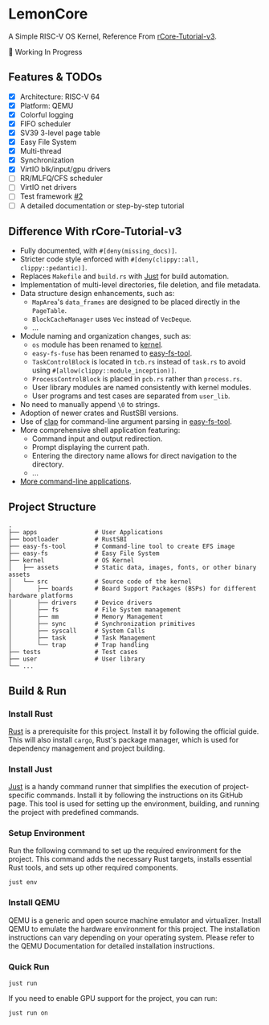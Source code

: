 # LemonCore

A Simple RISC-V OS Kernel, Reference From [rCore-Tutorial-v3](https://github.com/rcore-os/rCore-Tutorial-v3).

🚧 Working In Progress

## Features & TODOs

- [x] Architecture: RISC-V 64
- [x] Platform: QEMU
- [x] Colorful logging
- [x] FIFO scheduler
- [x] SV39 3-level page table
- [x] Easy File System
- [x] Multi-thread
- [x] Synchronization
- [x] VirtIO blk/input/gpu drivers
- [ ] RR/MLFQ/CFS scheduler
- [ ] VirtIO net drivers
- [ ] Test framework [#2](https://github.com/13m0n4de/lemon-core/issues/2)
- [ ] A detailed documentation or step-by-step tutorial

## Difference With rCore-Tutorial-v3

- Fully documented, with `#[deny(missing_docs)]`.
- Stricter code style enforced with `#[deny(clippy::all, clippy::pedantic)]`.
- Replaces `Makefile` and `build.rs` with [Just](https://github.com/casey/just/) for build automation.
- Implementation of multi-level directories, file deletion, and file metadata.
- Data structure design enhancements, such as:
    - `MapArea`'s `data_frames` are designed to be placed directly in the `PageTable`.
    - `BlockCacheManager` uses `Vec` instead of `VecDeque`.
    - ...
- Module naming and organization changes, such as:
    - `os` module has been renamed to [kernel](./kernel/).
    - `easy-fs-fuse` has been renamed to [easy-fs-tool](./easy-fs-tool/).
    - `TaskControlBlock` is located in `tcb.rs` instead of `task.rs` to avoid using `#[allow(clippy::module_inception)]`.
    - `ProcessControlBlock` is placed in `pcb.rs` rather than `process.rs`.
    - User library modules are named consistently with kernel modules.
    - User programs and test cases are separated from `user_lib`.
- No need to manually append `\0` to strings.
- Adoption of newer crates and RustSBI versions.
- Use of [clap](https://docs.rs/clap/latest/clap/) for command-line argument parsing in [easy-fs-tool](./easy-fs-tool/).
- More comprehensive shell application featuring:
    - Command input and output redirection.
    - Prompt displaying the current path.
    - Entering the directory name allows for direct navigation to the directory.
    - ...
- [More command-line applications](./apps/src/bin/).

## Project Structure

```
.
├── apps                # User Applications
├── bootloader          # RustSBI
├── easy-fs-tool        # Command-line tool to create EFS image
├── easy-fs             # Easy File System
├── kernel              # OS Kernel
│   ├── assets          # Static data, images, fonts, or other binary assets
│   └── src             # Source code of the kernel
│       ├── boards      # Board Support Packages (BSPs) for different hardware platforms
│       ├── drivers     # Device drivers
│       ├── fs          # File System management
│       ├── mm          # Memory Management
│       ├── sync        # Synchronization primitives
│       ├── syscall     # System Calls
│       ├── task        # Task Management
│       └── trap        # Trap handling
├── tests               # Test cases
├── user                # User library
└── ...
```

## Build & Run

### Install Rust

[Rust](https://www.rust-lang.org/tools/install) is a prerequisite for this project. Install it by following the official guide.
This will also install `cargo`, Rust's package manager, which is used for dependency management and project building.

### Install Just

[Just](https://github.com/casey/just) is a handy command runner that simplifies the execution of project-specific commands.
Install it by following the instructions on its GitHub page. This tool is used for setting up the environment, building, and
running the project with predefined commands.

### Setup Environment

Run the following command to set up the required environment for the project. This command adds the necessary Rust targets,
installs essential Rust tools, and sets up other required components.

```
just env
```

### Install QEMU

QEMU is a generic and open source machine emulator and virtualizer. Install QEMU to emulate the hardware environment for this project.
The installation instructions can vary depending on your operating system. Please refer to the QEMU Documentation for detailed installation instructions.

### Quick Run

```
just run
```

If you need to enable GPU support for the project, you can run:

```
just run on
```
